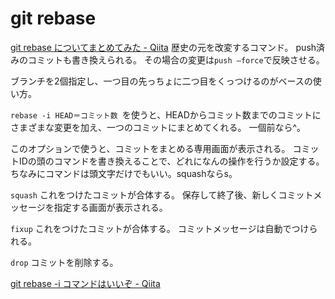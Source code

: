 # git rebase
[git rebase についてまとめてみた - Qiita](https://qiita.com/KTakata/items/d33185fc0457c08654a5)
歴史の元を改変するコマンド。
push済みのコミットも書き換えられる。
その場合の変更は`push —force`で反映させる。

ブランチを2個指定し、一つ目の先っちょに二つ目をくっつけるのがベースの使い方。

`rebase -i HEAD＝コミット数 `を使うと、HEADからコミット数までのコミットにさまざまな変更を加え、一つのコミットにまとめてくれる。
一個前なら^。

このオプションで使うと、コミットをまとめる専用画面が表示される。
コミットIDの頭のコマンドを書き換えることで、どれになんの操作を行うか設定する。
ちなみにコマンドは頭文字だけでもいい。squashならs。

`squash`
これをつけたコミットが合体する。
保存して終了後、新しくコミットメッセージを指定する画面が表示される。

`fixup`
これをつけたコミットが合体する。
コミットメッセージは自動でつけられる。

`drop`
コミットを削除する。

[git rebase -i コマンドはいいぞ - Qiita](https://qiita.com/yuya_yuzen/items/274b8e9cde840492d7e8)
